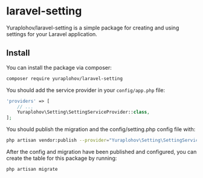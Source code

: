 # laravel-setting

Yuraplohov/laravel-setting is a simple package for creating and using settings for your Laravel application.

## Install

You can install the package via composer:

```bash
composer require yuraplohov/laravel-setting
```

You should add the service provider in your `config/app.php` file:

```php
'providers' => [
    // ...
    Yuraplohov\Setting\SettingServiceProvider::class,
];
```

You should publish the migration and the config/setting.php config file with:

```bash
php artisan vendor:publish --provider="Yuraplohov\Setting\SettingServiceProvider"
```

After the config and migration have been published and configured, you can create the table for this package by running:

```bash
php artisan migrate
```
